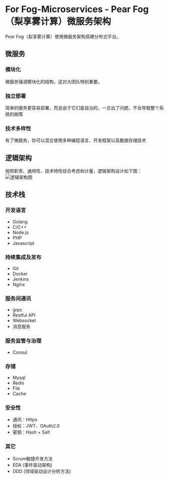 # For Fog-Microservices - Pear Fog（梨享雾计算）微服务架构
Pear Fog（梨享雾计算）使用微服务架构搭建分布式平台。

## 微服务
### 模块化
微服务强调模块化的结构，这对大团队特别重要。
### 独立部署
简单的服务更容易部署，而且由于它们是自治的，一旦出了问题，不会导致整个系统的故障
### 技术多样性
有了微服务，你可以混合使用多种编程语言、开发框架以及数据存储技术

## 逻辑架构
按照职责、通用性、技术特性综合考虑和计量，逻辑架构设计如下图：
![逻辑架构图]()

## 技术栈
### 开发语言
- Golang
- C/C++
- Node.js
- PHP
- Javascript

### 持续集成及发布
- Git
- Docker
- Jenkins
- Nginx

### 服务间通讯
- grpc
- Restful API
- Websocket
- 消息服务

### 服务监管与治理
- Consul

### 存储
- Mysql
- Redis
- File
- Cache

### 安全性
- 通讯：Https
- 授权：JWT、OAuth2.0
- 密钥：Hash + Salt

### 其它
- Scrum敏捷开发方法
- EDA (事件驱动架构)
- DDD (领域驱动设计分析方法)
